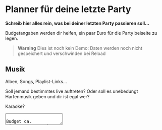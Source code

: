 # Planner für deine letzte Party

**Schreib hier alles rein, was bei deiner letzten Party passieren soll...**

Budgetangaben werden dir helfen, ein paar Euro für die Party beiseite zu legen.


> **Warning**
> Dies ist noch kein Demo: Daten werden noch nicht gespeichert und verschwinden bei Reload

## Musik

Alben, Songs, Playlist-Links...

Soll jemand bestimmtes live auftreten? Oder soll es unebedungt Harfenmusik geben und dir ist egal wer?

Karaoke?

<textarea>

Budget ca.
<input type="number">

## Nahrung und Getränke

Dein Traumbuffet. Besteht es nur aus Frühlingsrollen? Oder lieber Lammcarets?

Soll jemand live Burger braten? Deine Schwester ihren berühmten Kartoffelsalat mitbringen?

Gibt's ne richtige Bar? Oder warmes Hansa aus kleinen Dosen?

<textarea>

Budget ca.
<input type="number">

## Location

Die Hütte am Waldrand von früher? Stammkneipe? Schiff?

<textarea>

Budget ca.
<input type="number">

## Prompts für die Gäste

Soll jeder das Lieblingsfoto mit dir mitbringen? Einen Vierzeiler schreiben? 10 Euro an ein Kinderhospiz spenden? 

<textarea>

## Weiteres

<textarea>

Budget ca.
<input type="number">

---

## Partner in Crime

Wer bekommt zu Zugang diesem Planner und sorgt dafür, dass alles so passiert wie du es dir gewünscht hast?

> **Warning**
> Sprich unbedingt mit der Person, bevor du ihre Emailadresse hier einträgst

<input type="email">

<button>Save</button> (Funktioniert noch nicht!)

